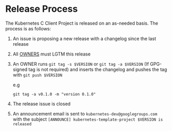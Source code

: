# Release Process

The Kubernetes C Client Project is released on an as-needed basis. The process is as follows:

1. An issue is proposing a new release with a changelog since the last release
1. All [OWNERS](OWNERS) must LGTM this release
1. An OWNER runs `git tag -s $VERSION` or `git tag -a $VERSION` (If GPG-signed tag is not required) and inserts the changelog and pushes the tag with `git push $VERSION`

    e.g
    ```shell
    git tag -a v0.1.0 -m "version 0.1.0"
    ```

1. The release issue is closed
1. An announcement email is sent to `kubernetes-dev@googlegroups.com` with the subject `[ANNOUNCE] kubernetes-template-project $VERSION is released`
